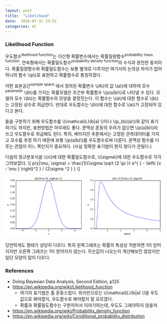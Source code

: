 ```yaml
---
layout: post
title:  "Likelihood"
date:  2016-07-31 23:52
categories: ml
---
```


### Likelihood Function
우도함수<sup>likelihood function</sup>는 이산형 확률변수에서는 확률질량함수<sup>probability mass function</sup>, 연속형에서는 확률밀도함수<sup>probability density function</sup>의 수식과 완전한 동치이다. 확률질량함수와 확률밀도함수는 보통 별개로 다루지만 여기서의 논의상 차이가 없어 하나의 함수 \\(p\\)로 표현하고 확률함수로 통칭하겠다.

어떤 표본공간<sup>sample space</sup> 에서 정의된 확률변수 \\(A\\)의 값 \\(a\\)에 대하여 모수<sup>parameter</sup> \\(b\\)를 가지는 확률모델은 조건부 확률함수 \\(p(a\|b)\\)로 나타낼 수 있다. 모델의 모수 \\(b\\)는 확률함수의 모양을 결정짓는다. 이 함수는 \\(a\\)에 대한 함수로 \\(b\\)는 고정된 상수로 취급한다. 반대로 우도함수는 \\(b\\)에 대한 함수로 \\(a\\)가 고정되어 있다고 본다.

둘을 구분하기 위해 우도함수를 \\(\mathcal{L}(b\|a) \\)이나 \\(p_{b}(a)\\)와 같이 표기하기도 하지만, 표현방법은 아무래도 좋다. 문맥상 혼동의 우려가 없으면 \\(p(a\|b)\\)라 쓰고 우도함수로 취급해도 된다. 특히, 베이지안 추론에서는 고정된 관측데이터를 가지고 모수를 추정 하기 때문에 보통 \\(p(a\|b)\\)를 우도함수로써 다룬다. 문맥상 함수를 다루는 관점이 어느 쪽인지가 중요하다. (사실 정확한 표기법이 뭔지 찾다가 관뒀다.)

다음의 정규분포식을 \\(x\\)에 대한 확률밀도함수로, \\(\sigma\\)에 대한 우도함수로 각각 그려보았다.
\\[
p(x|\mu, \sigma) = \frac{1}{\sigma \sqrt {2 \pi }} e^{ { - \left( {x - \mu } \right)^2 } / {2\sigma ^2 } }
\\]

![probability_likelihood](/images/likelihood-fig1.png)

당연하게도 형태가 상당히 다르다. 특히 왼쪽그래프는 확률의 특성상 적분하면 1이 얻어지지만 오른쪽 그래프는 1이 얻어지지 않는다. 무슨값이 나오는지 계산해보진 않았지만 일단 모양이 많이 다르다.

### References
* Doing Bayesian Data Analysis, Second Edition, p125
* https://en.wikipedia.org/wiki/Likelihood_function
  * 여기의 표기법은 좀 혼동스럽다. 위키만으로는 \\(\mathcal{L}(b\|a) \\)을 우도값으로 봐야할지, 우도함수로 봐야할지 잘 모르겠다.
  * 확률과 확률밀도함수는 구분지어서 이야기하는데, 우도도 그래야하지 않을까.
* https://en.wikipedia.org/wiki/Probability_density_function
* https://en.wikipedia.org/wiki/Conditional_probability_distribution
